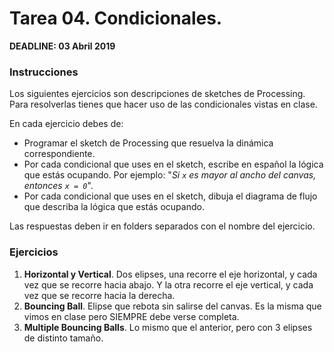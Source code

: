 # Tarea 04. Condicionales.

**DEADLINE: 03 Abril 2019**

### Instrucciones

Los siguientes ejercicios son descripciones de sketches de Processing. Para resolverlas tienes que hacer uso de las condicionales vistas en clase.

En cada ejercicio debes de:
  * Programar el sketch de Processing que resuelva la dinámica correspondiente.
  * Por cada condicional que uses en el sketch, escribe en español la lógica que estás ocupando.
  Por ejemplo: "_Si `x` es mayor al ancho del canvas, entonces `x = 0`_".
  * Por cada condicional que uses en el sketch, dibuja el diagrama de flujo que describa la lógica que estás ocupando.

Las respuestas deben ir en folders separados con el nombre del ejercicio.

### Ejercicios
1. **Horizontal y Vertical**. Dos elipses, una recorre el eje horizontal, y cada vez que se recorre hacia abajo. Y la otra recorre el eje vertical, y cada vez que se recorre hacia la derecha.
2. **Bouncing Ball**. Elipse que rebota sin salirse del canvas. Es la misma que vimos en clase pero SIEMPRE debe verse completa.
3. **Multiple Bouncing Balls**. Lo mismo que el anterior, pero con 3 elipses de distinto tamaño.
